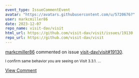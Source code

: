```yaml
---
event_type: IssueCommentEvent
avatar: "https://avatars.githubusercontent.com/u/5720676?"
user: markcmiller86
date: 2023-12-07
repo_name: visit-dav/visit
html_url: https://github.com/visit-dav/visit/issues/19130
repo_url: https://github.com/visit-dav/visit
---
```


<a href='https://github.com/markcmiller86' target='_blank'>markcmiller86</a> commented on issue <a href='https://github.com/visit-dav/visit/issues/19130' target='_blank'>visit-dav/visit#19130</a>.

<small>I confirm same behavior you are seeing on VisIt 3.3.1....</small>

<a href='https://github.com/visit-dav/visit/issues/19130' target='_blank'>View Comment</a>